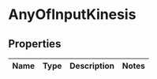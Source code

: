 # AnyOfInputKinesis

## Properties
Name | Type | Description | Notes
------------ | ------------- | ------------- | -------------
